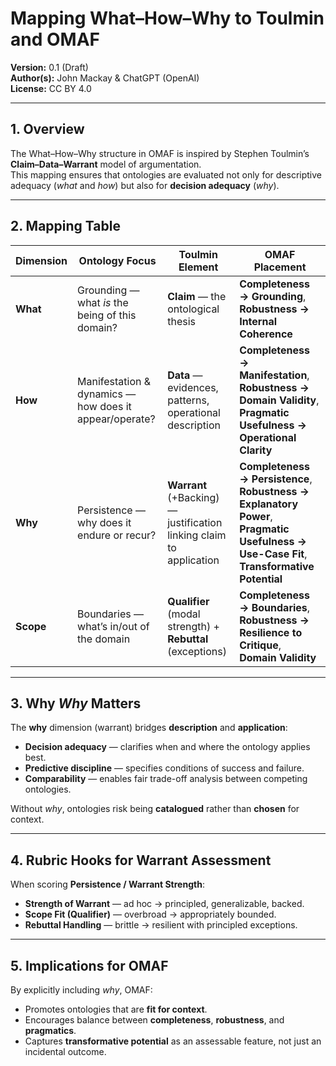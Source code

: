 # Mapping What–How–Why to Toulmin and OMAF

**Version:** 0.1 (Draft)  
**Author(s):** John Mackay & ChatGPT (OpenAI)  
**License:** CC BY 4.0

---

## 1. Overview

The What–How–Why structure in OMAF is inspired by Stephen Toulmin’s **Claim–Data–Warrant** model of argumentation.  
This mapping ensures that ontologies are evaluated not only for descriptive adequacy (*what* and *how*) but also for **decision adequacy** (*why*).

---

## 2. Mapping Table

| Dimension | Ontology Focus | Toulmin Element | OMAF Placement |
|-----------|----------------|-----------------|----------------|
| **What** | Grounding — what *is* the being of this domain? | **Claim** — the ontological thesis | **Completeness → Grounding**, **Robustness → Internal Coherence** |
| **How** | Manifestation & dynamics — how does it appear/operate? | **Data** — evidences, patterns, operational description | **Completeness → Manifestation**, **Robustness → Domain Validity**, **Pragmatic Usefulness → Operational Clarity** |
| **Why** | Persistence — why does it endure or recur? | **Warrant** (+Backing) — justification linking claim to application | **Completeness → Persistence**, **Robustness → Explanatory Power**, **Pragmatic Usefulness → Use-Case Fit**, **Transformative Potential** |
| **Scope** | Boundaries — what’s in/out of the domain | **Qualifier** (modal strength) + **Rebuttal** (exceptions) | **Completeness → Boundaries**, **Robustness → Resilience to Critique**, **Domain Validity** |

---

## 3. Why *Why* Matters

The **why** dimension (warrant) bridges **description** and **application**:
- **Decision adequacy** — clarifies when and where the ontology applies best.
- **Predictive discipline** — specifies conditions of success and failure.
- **Comparability** — enables fair trade-off analysis between competing ontologies.

Without *why*, ontologies risk being **catalogued** rather than **chosen** for context.

---

## 4. Rubric Hooks for Warrant Assessment

When scoring **Persistence / Warrant Strength**:
- **Strength of Warrant** — ad hoc → principled, generalizable, backed.
- **Scope Fit (Qualifier)** — overbroad → appropriately bounded.
- **Rebuttal Handling** — brittle → resilient with principled exceptions.

---

## 5. Implications for OMAF

By explicitly including *why*, OMAF:
- Promotes ontologies that are **fit for context**.
- Encourages balance between **completeness**, **robustness**, and **pragmatics**.
- Captures **transformative potential** as an assessable feature, not just an incidental outcome.
